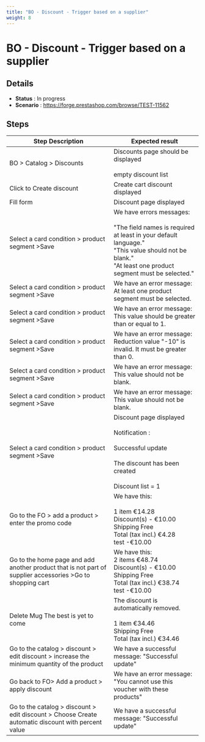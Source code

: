 ```yaml
---
title: "BO - Discount - Trigger based on a supplier"
weight: 8
---
```


# BO - Discount - Trigger based on a supplier
## Details
* **Status** : In progress
* **Scenario** : https://forge.prestashop.com/browse/TEST-11562

## Steps
| Step Description | Expected result |
| ----- | ----- |
| BO > Catalog > Discounts | Discounts page should be displayed<br><br>empty discount list |
| Click to Create discount | Create cart discount displayed |
| Fill form | Discount page displayed |
| Select a card condition > product segment >Save | We have errors messages: <br><br>"The field names is required at least in your default language."<br>"This value should not be blank."<br>"At least one product segment must be selected." |
| Select a card condition > product segment >Save | We have an error message:<br>At least one product segment must be selected. |
| Select a card condition > product segment >Save | We have an error message:<br>This value should be greater than or equal to 1. |
| Select a card condition > product segment >Save | We have an error message:<br>Reduction value "-10" is invalid. It must be greater than 0. |
| Select a card condition > product segment >Save | We have an error message:<br>This value should not be blank. |
| Select a card condition > product segment >Save | We have an error message:<br>This value should not be blank. |
| Select a card condition > product segment >Save | Discount page displayed<br><br>Notification :<br><br>Successful update<br><br>The discount has been created<br><br>Discount list = 1 |
| Go to the FO > add a product > enter the promo code | We have this:<br><br>1 item €14.28<br>Discount(s) - €10.00<br>Shipping Free<br>Total (tax incl.) €4.28<br>test -€10.00 |
| Go to the home page and add another product that is not part of supplier accessories >Go to shopping cart | We have this:<br>2 items €48.74<br>Discount(s) - €10.00<br>Shipping Free<br>Total (tax incl.) €38.74<br>test -€10.00 |
| Delete Mug The best is yet to come | The discount is automatically removed.<br><br>1 item €34.46<br>Shipping Free<br>Total (tax incl.) €34.46 |
| Go to the catalog > discount > edit discount > increase the minimum quantity of the product | We have a successful message: "Successful update" |
| Go back to FO> Add a product > apply discount | We have an error message: "You cannot use this voucher with these products" |
| Go to the catalog > discount > edit discount > Choose Create automatic discount with percent value | We have a successful message: "Successful update" |
